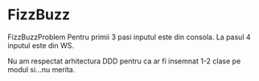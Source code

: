 # FizzBuzz
FizzBuzzProblem
Pentru primii 3 pasi inputul este din consola.
La pasul 4 inputul este din WS.

Nu am respectat arhitectura DDD pentru ca ar fi insemnat 1-2 clase pe modul si...nu merita.
